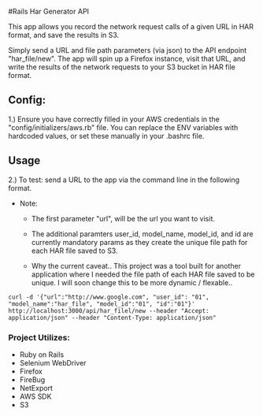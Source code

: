#Rails Har Generator API

This app allows you record the network request calls of a given URL in HAR format, and save the results in S3.

Simply send a URL and file path parameters (via json) to the API endpoint "har_file/new". The app will spin up a Firefox instance, visit that URL, and write the results of the network requests to your S3 bucket in HAR file format. 

## Config:

1.) Ensure you have correctly filled in your AWS credentials in the "config/initializers/aws.rb" file. You can replace the ENV variables with hardcoded values, or set these manually in your .bashrc file. 

## Usage

2.) To test: send a URL to the app via the command line in the following format.

- Note: 

  - The first parameter "url", will be the url you want to visit. 

  - The additional paramters user_id, model_name, model_id, and id are currently mandatory params as they create the unique file path for each HAR file saved to S3.

  - Why the current caveat.. This project was a tool built for another application where I needed the file path of each HAR file saved to be unique. I will soon change this to be more dynamic / flexable..

```
curl -d '{"url":"http://www.google.com", "user_id": "01", "model_name":"har_file", "model_id":"01", "id":"01"}' http://localhost:3000/api/har_filel/new --header "Accept: application/json" --header "Content-Type: application/json"

```

### Project Utilizes:

- Ruby on Rails
- Selenium WebDriver
- Firefox
- FireBug
- NetExport
- AWS SDK
- S3

